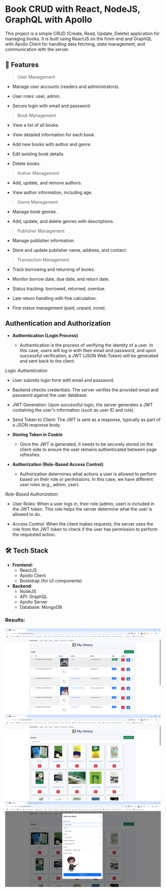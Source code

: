 # Book CRUD with React, NodeJS, GraphQL with Apollo

This project is a simple CRUD (Create, Read, Update, Delete) application for managing books. It is built using ReactJS on the front-end and GraphQL with Apollo Client for handling data fetching, state management, and communication with the server.

## 🚀 Features

> User Management

- Manage user accounts (readers and administrators).

- User roles: user, admin.

- Secure login with email and password.

> Book Management

- View a list of all books.

- View detailed information for each book.

- Add new books with author and genre.

- Edit existing book details.

- Delete books.

> Author Management

- Add, update, and remove authors.

- View author information, including age.

> Genre Management

- Manage book genres.

- Add, update, and delete genres with descriptions.

> Publisher Management

- Manage publisher information.

- Store and update publisher name, address, and contact.

> Transaction Management

- Track borrowing and returning of books.

- Monitor borrow date, due date, and return date.

- Status tracking: borrowed, returned, overdue.

- Late return handling with fine calculation.

- Fine status management (paid, unpaid, none).

## Authentication and Authorization

- **Authentication (Login Process)**

  - Authentication is the process of verifying the identity of a user. In this case, users will log in with their email and password, and upon successful verification, a JWT (JSON Web Token) will be generated and sent back to the client.

_Logic Authentication_

- User submits login form with email and password.

- Backend checks credentials: The server verifies the provided email and password against the user database.

- JWT Generation: Upon successful login, the server generates a JWT containing the user's information (such as user ID and role).

- Send Token to Client: The JWT is sent as a response, typically as part of a JSON response body.

- **Storing Token in Cookie**

  - Once the JWT is generated, it needs to be securely stored on the client-side to ensure the user remains authenticated between page refreshes.

- **Authorization (Role-Based Access Control)**
  - Authorization determines what actions a user is allowed to perform based on their role or permissions. In this case, we have different user roles (e.g., admin, user).

_Role-Based Authorization:_

- User Roles: When a user logs in, their role (admin, user) is included in the JWT token. This role helps the server determine what the user is allowed to do.

- Access Control: When the client makes requests, the server uses the role from the JWT token to check if the user has permission to perform the requested action.

## 🛠️ Tech Stack

- **Frontend:**
  - ReactJS
  - Apollo Client
  - Bootstrap (for UI components)
- **Backend:**
  - NodeJS
  - API: GraphQL
  - Apollo Server
  - Database: MongoDB

### Results:

![Project](./client/public/users.png)
![Project](./client/public/books.png)
![Project](./client/public/add-book.png)
